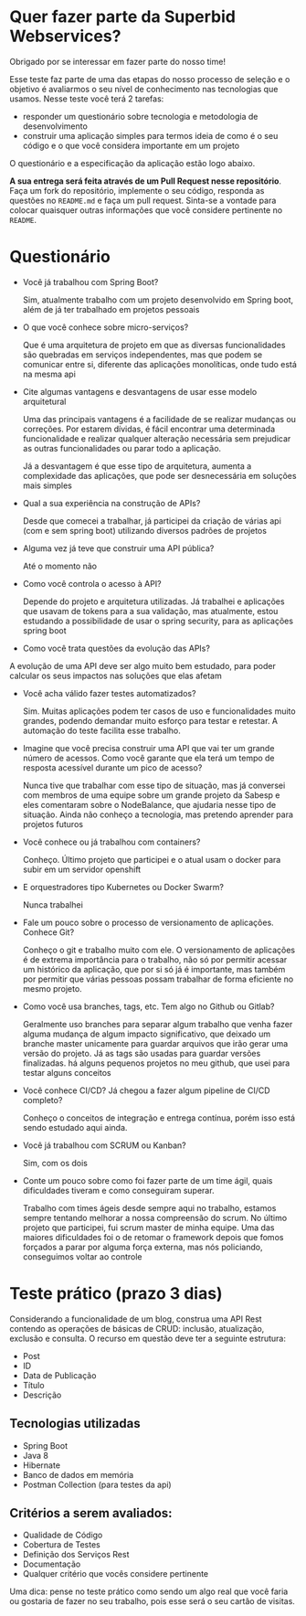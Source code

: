 # Quer fazer parte da Superbid Webservices?

Obrigado por se interessar em fazer parte do nosso time!

Esse teste faz parte de uma das etapas do nosso processo de seleção e o objetivo é avaliarmos o seu nível de conhecimento nas tecnologias que usamos. Nesse teste você terá 2 tarefas:

* responder um questionário sobre tecnologia e metodologia de desenvolvimento
* construir uma aplicação simples para termos ideia de como é o seu código e o que você considera importante em um projeto

O questionário e a especificação da aplicação estão logo abaixo.

**A sua entrega será feita através de um Pull Request nesse repositório**. Faça um fork do repositório, implemente o seu código, responda as questões no `README.md` e faça um pull request. Sinta-se a vontade para colocar quaisquer outras informações que você considere pertinente no `README`.

# Questionário

* Você já trabalhou com Spring Boot?

  Sim, atualmente trabalho com um projeto desenvolvido em Spring boot, além de já ter trabalhado em projetos pessoais 
  
* O que você conhece sobre micro-serviços?

  Que é uma arquitetura de projeto em que as diversas funcionalidades são quebradas em serviços independentes, mas que podem se comunicar entre si, diferente das aplicações monolíticas, onde tudo está na mesma api
  
* Cite algumas vantagens e desvantagens de usar esse modelo arquitetural

  Uma das principais vantagens é a facilidade de se realizar mudanças ou correções. Por estarem dívidas, é fácil encontrar uma determinada funcionalidade e realizar qualquer alteração necessária sem prejudicar as outras funcionalidades ou parar todo a aplicação.
  
  Já a desvantagem é que esse tipo de arquitetura, aumenta a complexidade das aplicações, que pode ser desnecessária em soluções mais simples
  
* Qual a sua experiência na construção de APIs?

  Desde que comecei a trabalhar, já participei da criação de várias api (com e sem spring boot) utilizando diversos padrões de projetos
  
* Alguma vez já teve que construir uma API pública?

  Até o momento não
  
* Como você controla o acesso à API?

  Depende do projeto e arquitetura utilizadas. Já trabalhei e aplicações que usavam de tokens para a sua validação, mas atualmente, estou estudando a possibilidade de usar o spring security, para as aplicações spring boot 
  
* Como você trata questões da evolução das APIs?

A evolução de uma API deve ser algo muito bem estudado, para poder calcular os seus impactos nas soluções que elas afetam

* Você acha válido fazer testes automatizados?

  Sim. Muitas aplicações podem ter casos de uso e funcionalidades muito grandes, podendo demandar muito esforço para testar e retestar. A automação do teste facilita esse trabalho.
  
* Imagine que você precisa construir uma API que vai ter um grande número de acessos. Como você garante que ela terá um tempo de resposta acessível durante um pico de acesso?

  Nunca tive que trabalhar com esse tipo de situação, mas já conversei com membros de uma equipe sobre um grande projeto da Sabesp e eles comentaram sobre o NodeBalance, que ajudaria nesse tipo de situação. Ainda não conheço a tecnologia, mas pretendo aprender para projetos futuros

* Você conhece ou já trabalhou com containers?

  Conheço. Último projeto que participei e o atual usam o docker para subir em um servidor openshift 
  
* E orquestradores tipo Kubernetes ou Docker Swarm?

  Nunca trabalhei
  
* Fale um pouco sobre o processo de versionamento de aplicações. Conhece Git?

  Conheço o git e trabalho muito com ele. O versionamento de aplicações é de extrema importância para o trabalho, não só por permitir acessar um histórico da aplicação, que por si só já é importante, mas também por permitir que várias pessoas possam trabalhar de forma eficiente no mesmo projeto.
  
* Como você usa branches, tags, etc. Tem algo no Github ou Gitlab?

  Geralmente uso branches para separar algum trabalho que venha fazer alguma mudança de algum impacto significativo, que deixado um branche master unicamente para guardar arquivos que irão gerar uma versão do projeto. Já as tags são usadas para guardar versões finalizadas. há alguns pequenos projetos no meu github, que usei para testar alguns conceitos 
  
* Você conhece CI/CD? Já chegou a fazer algum pipeline de CI/CD completo?

  Conheço o conceitos de integração e entrega contínua, porém isso está sendo estudado aqui ainda.
  
* Você já trabalhou com SCRUM ou Kanban?

  Sim, com os dois
  
* Conte um pouco sobre como foi fazer parte de um time ágil, quais dificuldades tiveram e como conseguiram superar.

  Trabalho com times ágeis desde sempre aqui no trabalho, estamos sempre tentando melhorar a nossa compreensão do scrum. No último projeto que participei, fui scrum master de minha equipe. Uma das maiores dificuldades foi o de retomar o framework depois que fomos forçados a parar por alguma força externa, mas nós policiando, conseguimos voltar ao controle 



# Teste prático (prazo 3 dias)

Considerando a funcionalidade de um blog, construa uma API Rest contendo as operações de básicas de CRUD: inclusão, atualização, exclusão e consulta. O recurso em questão deve ter a seguinte estrutura:

* Post
* ID
* Data de Publicação
* Título
* Descrição

## Tecnologias utilizadas 

* Spring Boot
* Java 8
* Hibernate
* Banco de dados em memória
* Postman Collection (para testes da api)

## Critérios a serem avaliados:

* Qualidade de Código
* Cobertura de Testes
* Definição dos Serviços Rest
* Documentação
* Qualquer critério que vocês considere pertinente

Uma dica: pense no teste prático como sendo um algo real que você faria ou gostaria de fazer no seu trabalho, pois esse será o seu cartão de visitas.
